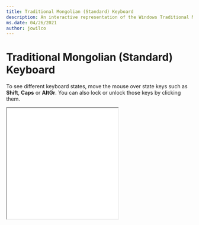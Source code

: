 ```yaml
---
title: Traditional Mongolian (Standard) Keyboard
description: An interactive representation of the Windows Traditional Mongolian (Standard)Keyboard. To see different keyboard states, click or move the mouse over the state keys.
ms.date: 04/26/2021
author: jowilco
---
```


# Traditional Mongolian (Standard) Keyboard

To see different keyboard states, move the mouse over state keys such as **Shift**, **Caps** or **AltGr**. You can also lock or unlock those keys by clicking them.

<iframe src="kbdmonst.html" height="300"></iframe>
